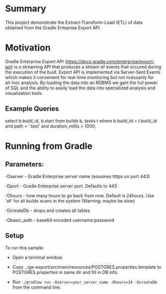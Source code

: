 # Summary

This project demonstrate the Extract-Transform-Load (ETL) of data obtained from the Gradle Enteprise Export API.

# Motivation

Gradle Enterprise Export API (https://docs.gradle.com/enterprise/export-api) is a streaming API that produces a stream of events that occured during the execution of the buid. Export API is implemented via Server-Sent Events which makes it convenient for real-time monitoring but not ncessarily for ah-hoc analysis. By loading the data into an RDBMS we gain the full power of SQL and the ability to easily load the data into specialized analysis and visualization tools.

## Example Queries

select b.build_id, b.start from builds b, tasks t where b.build_id = t.build_id and path = ':test' and duration_millis > 1000;

# Running from Gradle

## Parameters:

-Dserver - Gradle Enterprise server name (assumes https on port 443)

-Dport - Gradle Enterprise server port. Defaults to 443

-Dhours - how many hours to go back from now. Default is 24hours. Use 'all' for all builds scans in the system (Warning: maybe be slow)

-DcreateDb - drops and creates all tables

-Dbasic_auth - base64 encoded username:password

## Setup

To run this sample:

- Open a terminal window.

- Copy ../ge-export/src/main/resources/POSTGRES.properties.template to POSTGRES.properties in same dir and fill in DB info.

- Run `./gradlew run -Dserver=your_server_name -Dhours=24 -DcreateDb` from the command line.
